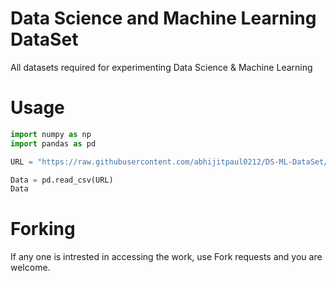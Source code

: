 # Data Science and Machine Learning DataSet
All datasets required for experimenting Data Science &amp; Machine Learning

# Usage
```python
import numpy as np
import pandas as pd

URL = "https://raw.githubusercontent.com/abhijitpaul0212/DS-ML-DataSet/main/<name_file.extension>"

Data = pd.read_csv(URL)
Data
```

# Forking
If any one is intrested in accessing the work, use Fork requests and you are welcome.
